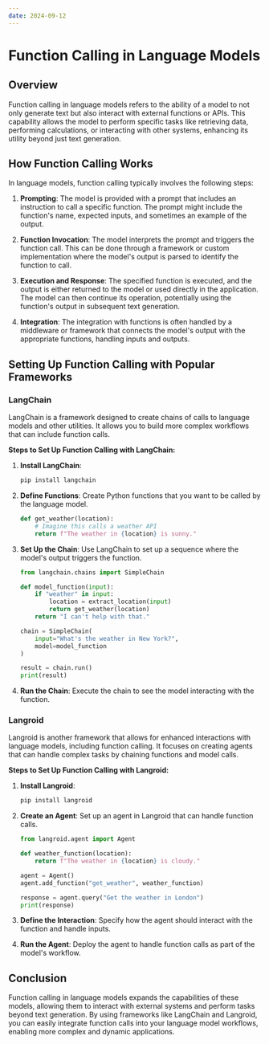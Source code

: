 ```yaml
---
date: 2024-09-12
---
```

# Function Calling in Language Models

## Overview

Function calling in language models refers to the ability of a model to not only generate text but also interact with external functions or APIs. This capability allows the model to perform specific tasks like retrieving data, performing calculations, or interacting with other systems, enhancing its utility beyond just text generation.

## How Function Calling Works

In language models, function calling typically involves the following steps:

1. **Prompting**: The model is provided with a prompt that includes an instruction to call a specific function. The prompt might include the function's name, expected inputs, and sometimes an example of the output.

2. **Function Invocation**: The model interprets the prompt and triggers the function call. This can be done through a framework or custom implementation where the model's output is parsed to identify the function to call.

3. **Execution and Response**: The specified function is executed, and the output is either returned to the model or used directly in the application. The model can then continue its operation, potentially using the function's output in subsequent text generation.

4. **Integration**: The integration with functions is often handled by a middleware or framework that connects the model's output with the appropriate functions, handling inputs and outputs.

## Setting Up Function Calling with Popular Frameworks

### LangChain

LangChain is a framework designed to create chains of calls to language models and other utilities. It allows you to build more complex workflows that can include function calls.

**Steps to Set Up Function Calling with LangChain:**

1. **Install LangChain**:
   ```bash
   pip install langchain
   ```

2. **Define Functions**: Create Python functions that you want to be called by the language model.

   ```python
   def get_weather(location):
       # Imagine this calls a weather API
       return f"The weather in {location} is sunny."
   ```

3. **Set Up the Chain**: Use LangChain to set up a sequence where the model's output triggers the function.

   ```python
   from langchain.chains import SimpleChain

   def model_function(input):
       if "weather" in input:
           location = extract_location(input)
           return get_weather(location)
       return "I can't help with that."

   chain = SimpleChain(
       input="What's the weather in New York?",
       model=model_function
   )

   result = chain.run()
   print(result)
   ```

4. **Run the Chain**: Execute the chain to see the model interacting with the function.

### Langroid

Langroid is another framework that allows for enhanced interactions with language models, including function calling. It focuses on creating agents that can handle complex tasks by chaining functions and model calls.

**Steps to Set Up Function Calling with Langroid:**

1. **Install Langroid**:
   ```bash
   pip install langroid
   ```

2. **Create an Agent**: Set up an agent in Langroid that can handle function calls.

   ```python
   from langroid.agent import Agent

   def weather_function(location):
       return f"The weather in {location} is cloudy."

   agent = Agent()
   agent.add_function("get_weather", weather_function)

   response = agent.query("Get the weather in London")
   print(response)
   ```

3. **Define the Interaction**: Specify how the agent should interact with the function and handle inputs.

4. **Run the Agent**: Deploy the agent to handle function calls as part of the model's workflow.

## Conclusion

Function calling in language models expands the capabilities of these models, allowing them to interact with external systems and perform tasks beyond text generation. By using frameworks like LangChain and Langroid, you can easily integrate function calls into your language model workflows, enabling more complex and dynamic applications.